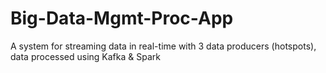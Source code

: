 # Big-Data-Mgmt-Proc-App
A system for streaming data in real-time with 3 data producers (hotspots), data processed using Kafka &amp; Spark
